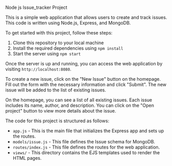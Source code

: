 Node js Issue_tracker Project

This is a simple web application that allows users to create and track issues. This code is written using Node.js, Express, and MongoDB.

To get started with this project, follow these steps:

1. Clone this repository to your local machine
2. Install the required dependencies using `npm install`
3. Start the server using `npm start`

Once the server is up and running, you can access the web application by visiting `http://localhost:8080`.

To create a new issue, click on the "New Issue" button on the homepage. Fill out the form with the necessary information and click "Submit". The new issue will be added to the list of existing issues.

On the homepage, you can see a list of all existing issues. Each issue includes its name, author, and description. You can click on the "Open project" button to view more details about the issue.

The code for this project is structured as follows:

- `app.js` - This is the main file that initializes the Express app and sets up the routes.
- `models/issue.js` - This file defines the Issue schema for MongoDB.
- `routes/index.js` - This file defines the routes for the web application.
- `views/` - This directory contains the EJS templates used to render the HTML pages.

